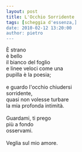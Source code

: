 ```yaml
---
layout: post
title: L'Occhio Sorridente
tags: [scheggia d'essenza,]
date: 2010-02-12 13:20:00
author: pietro
---
```

È strano<br/>è bello<br/>il bianco del foglio<br/>e linee veloci come una<br/>pupilla è la poesia;<br/><br/>e guardo l'occhio chiudersi<br/>sorridente,<br/>quasi non volesse turbare<br/>la mia profonda intimità.<br/><br/>Guardami, ti prego<br/>più a fondo<br/>osservami.<br/><br/>Veglia sul mio amore.
